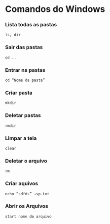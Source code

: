 # Comandos do Windows 
### Lista todas as pastas
    ls, dir

### Sair das pastas 
    cd ..
    
### Entrar na pastas
    cd “Nome da pasta”

### Criar pasta 
    mkdir

### Deletar pastas
    rmdir

### Limpar a tela
    clear

### Deletar o arquivo 
    rm 

### Criar aquivos
    echo “sdfds” →sp.txt
    
### Abrir os Arquivos
    start nome do arquivo
